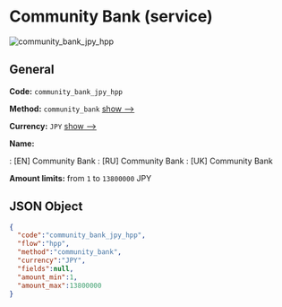 
# Community Bank (service) 
![community_bank_jpy_hpp](https://static.openfintech.io/payment_methods/community_bank_jpy_hpp/logo.svg?w=400&c=v0.59.26#w200)  

## General 
 
**Code:** `community_bank_jpy_hpp` 
 
**Method:** `community_bank` 
 [show -->](/payment-methods/community_bank/) 
 
**Currency:** `JPY` [show -->](/currencies/JPY/) 
 
**Name:** 
 
:	[EN] Community Bank 
:	[RU] Community Bank 
:	[UK] Community Bank 
 
**Amount limits:** from `1` to `13800000` JPY 

## JSON Object 

```json
{
  "code":"community_bank_jpy_hpp",
  "flow":"hpp",
  "method":"community_bank",
  "currency":"JPY",
  "fields":null,
  "amount_min":1,
  "amount_max":13800000
}
```  
